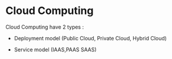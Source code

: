 # Cloud Computing

Cloud Computing have 2 types :

* Deployment model (Public Cloud, Private Cloud, Hybrid Cloud)
 
* Service model (IAAS,PAAS SAAS)
